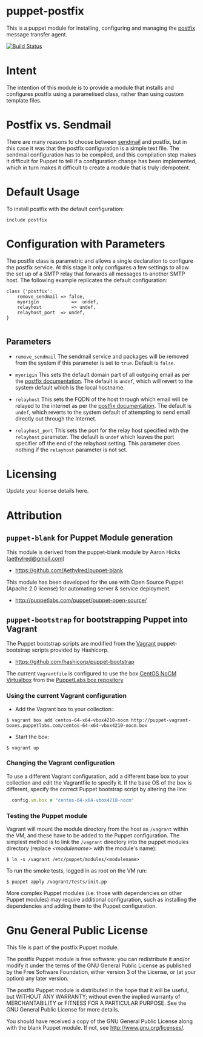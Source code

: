 # puppet-postfix

This is a puppet module for installing, configuring and managing the [postfix][1] message transfer agent.

[![Build Status](https://travis-ci.org/Aethylred/puppet-postfix.png)](https://travis-ci.org/Aethylred/puppet-postfix)

# Intent

The intention of this module is to provide a module that installs and configures postfix using a parametised class, rather than using custom template files.

# Postfix vs. Sendmail

There are many reasons to choose between [sendmail][2] and postfix, but in this case it was that the postfix configuration is a simple text file. The sendmail configuration has to be compiled, and this compilation step makes it difficult for Puppet to tell if a configuration change has been implemented, which in turn makes it difficult to create a module that is truly idempotent.

# Default Usage

To install postfix with the default configuration:

```puppet
include postfix
```

# Configuration with Parameters

The postfix class is parametric and allows a single declaration to configure the postfix service. At this stage it only configures a few settings to allow the set up of a SMTP relay that forwards all messages to another SMTP host. The following example replicates the default configuration:

```puppet
class {'postfix':
	remove_sendmail => false,
	myorigin			=>	undef,
	relayhost			=> undef,
	relayhost_port	=> undef,
}
	
```

## Parameters

* `remove_sendmail` The sendmail service and packages will be removed from the system if this parameter is set to `true`. Default is `false`.

* `myorigin` This sets the default domain part of all outgoing email as per the [postfix documentation](http://www.postfix.org/BASIC_CONFIGURATION_README.html#myorigin). The default is `undef`, which will revert to the system default which is the local hostname.

* `relayhost` This sets the FQDN of the host through which email will be relayed to the internet as per the [postfix documentation](http://www.postfix.org/BASIC_CONFIGURATION_README.html#relayhost). The default is `undef`, which reverts to the system default of attempting to send email directly out through the Internet.

* `relayhost_port` This sets the port for the relay host specified with the `relayhost` parameter. The default is `undef` which leaves the port specifier off the end of the relayhost setting. This parameter does nothing if the `relayhost` parameter is not set.


# Licensing

Update your license details here.

# Attribution

## `puppet-blank` for Puppet Module generation

This module is derived from the puppet-blank module by Aaron Hicks (aethylred@gmail.com)

* https://github.com/Aethylred/puppet-blank

This module has been developed for the use with Open Source Puppet (Apache 2.0 license) for automating server & service deployment.

* http://puppetlabs.com/puppet/puppet-open-source/

## `puppet-bootstrap` for bootstrapping Puppet into Vagrant

The Puppet bootstrap scripts are modified from the [Vagrant](http://www.vagrantup.com/) puppet-bootstrap scripts provided by Hashicorp.

* https://github.com/hashicorp/puppet-bootstrap

The current `Vagrantfile` is configured to use the box [CentOS NoCM Virtualbox](http://puppet-vagrant-boxes.puppetlabs.com/centos-64-x64-vbox4210-nocm.box) from the [PuppetLabs box repository](http://puppet-vagrant-boxes.puppetlabs.com/)

### Using the current Vagrant configuration

* Add the Vagrant box to your collection: 

```
$ vagrant box add centos-64-x64-vbox4210-nocm http://puppet-vagrant-boxes.puppetlabs.com/centos-64-x64-vbox4210-nocm.box
``` 

*  Start the box: 

```
$ vagrant up
```

### Changing the Vagrant configuration

To use a different Vagrant configuration, add a different base box to your collection and edit the Vagrantfile to specify it. If the base OS of the box is different, specify the correct Puppet bootstrap script by altering the line:

```ruby
  config.vm.box = "centos-64-x64-vbox4210-nocm"
```

### Testing the Puppet module

Vagrant will mount the module directory from the host as `/vagrant` within the VM, and these have to be added to the Puppet configuration. The simplest method is to link the `/vagrant` directory into the puppet modules directory (replace *<modulename\>* with the module's name):

```
$ ln -s /vagrant /etc/puppet/modules/<modulename>
```


To run the smoke tests, logged in as root on the VM run:

```
$ puppet apply /vagrant/tests/init.pp
```

More complex Puppet modules (i.e. those with dependencies on other Puppet modules) may require additional configuration, such as installing the dependencies and adding them to the Puppet configuration.

# Gnu General Public License

This file is part of the postfix Puppet module.

The postfix Puppet module is free software: you can redistribute it and/or modify it under the terms of the GNU General Public License as published by the Free Software Foundation, either version 3 of the License, or (at your option) any later version.

The postfix Puppet module is distributed in the hope that it will be useful, but WITHOUT ANY WARRANTY; without even the implied warranty of MERCHANTABILITY or FITNESS FOR A PARTICULAR PURPOSE.  See the GNU General Public License for more details.

You should have received a copy of the GNU General Public License along with the blank Puppet module.  If not, see <http://www.gnu.org/licenses/>.

[1]:http://www.postfix.org/
[2]:http://www.sendmail.com/sm/open_source/
